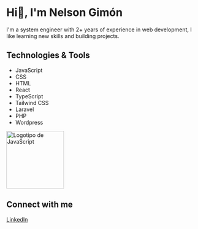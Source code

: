 # Hi👋, I'm Nelson Gimón

I'm a system engineer with 2+ years of experience in web development, I like learning new skills and building projects.


## Technologies & Tools

- JavaScript
- CSS
- HTML
- React
- TypeScript
- Tailwind CSS
- Laravel
- PHP
- Wordpress

<img src="https://upload.wikimedia.org/wikipedia/commons/6/6a/JavaScript-logo.png" alt="Logotipo de JavaScript" width="150">

## Connect with me

[LinkedIn](https://www.linkedin.com/in/nelson-gimon/)
